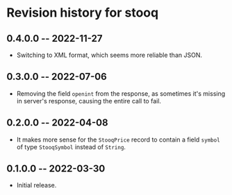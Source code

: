 # Revision history for stooq

## 0.4.0.0 -- 2022-11-27

* Switching to XML format, which seems more reliable than JSON.

## 0.3.0.0 -- 2022-07-06

* Removing the field `openint` from the response, as sometimes it's missing in server's response, causing the entire call to fail.

## 0.2.0.0 -- 2022-04-08

* It makes more sense for the `StooqPrice` record to contain a field `symbol` of type `StooqSymbol` instead of `String`.

## 0.1.0.0 -- 2022-03-30

* Initial release.
